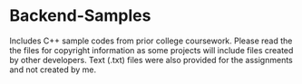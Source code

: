 # Backend-Samples
Includes C++ sample codes from prior college coursework. Please read the the files for copyright information as some projects will include files created by other developers. Text (.txt) files were also provided for the assignments and not created by me.
